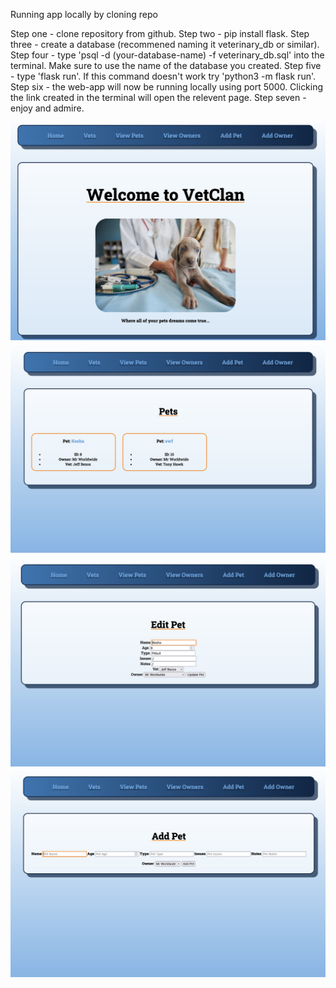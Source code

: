 Running app locally by cloning repo

Step one - clone repository from github.
Step two - pip install flask.
Step three - create a database (recommened naming it veterinary_db or similar).
Step four - type 'psql -d (your-database-name) -f veterinary_db.sql' into the terminal. Make sure to use the name of the database you created.
Step five - type 'flask run'. If this command doesn't work try 'python3 -m flask run'.
Step six - the web-app will now be running locally using port 5000. Clicking the link created in the terminal will open the relevent page.
Step seven - enjoy and admire.

![HomePage](site_images/home_page.png)
![Pets](site_images/pets.png)
![Edit pet](site_images/edit_pet.png)
![Add pet](site_images/add_pet.png)